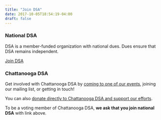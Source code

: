 ```yaml
---
title: "Join DSA"
date: 2017-10-05T18:54:19-04:00
draft: false
---
```


### National DSA

DSA is a member-funded organization with national dues. Dues ensure that DSA
remains independent. 

<div class="join_block"><a href="http://dsausa.org/monthly">
<span class="fa fa-plus-circle fa-lg"></span> Join DSA
</a> </div>

### Chattanooga DSA

Get involved with Chattanooga DSA by [coming to one of our events](/events), joining our mailing list, or getting in touch!

You can also [donate directly to Chattanooga DSA and support our efforts](/donate).

To be a voting member of Chattanooga DSA, **we ask that you join national DSA** with link above.

